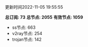 更新时间2022-11-05 19:55:55

**总订阅: 73**
**总节点: 2055**
**有效节点: 1059**
- ss节点: 663
- v2ray节点: 254
- trojan节点: 142
